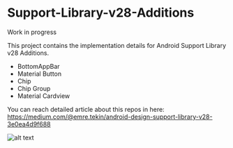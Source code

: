 # Support-Library-v28-Additions

Work in progress

This project contains the implementation details for Android Support Library v28 Additions.
- BottomAppBar
- Material Button
- Chip
- Chip Group
- Material Cardview

You can reach detailed article about this repos in here:
https://medium.com/@emre.tekin/android-design-support-library-v28-3e0ea4d9f688

![alt text](https://ibb.co/mqKOeU)
